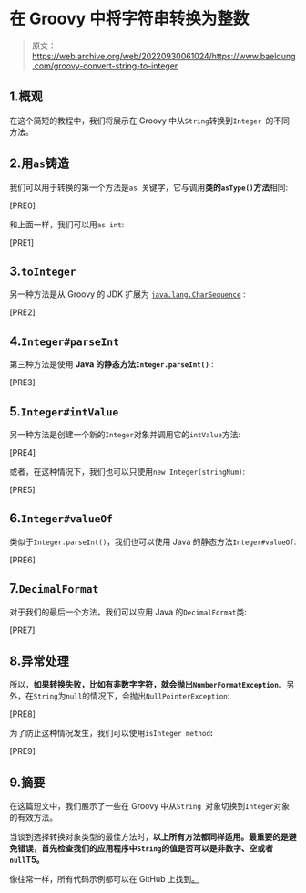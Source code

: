 # 在 Groovy 中将字符串转换为整数

> 原文：<https://web.archive.org/web/20220930061024/https://www.baeldung.com/groovy-convert-string-to-integer>

## 1.概观

在这个简短的教程中，我们将展示在 Groovy 中从`String`转换到`Integer `的不同方法。

## 2.用`as`铸造

我们可以用于转换的第一个方法是`as `关键字，它与调用**类的`asType()`方法**相同:

[PRE0]

和上面一样，我们可以用`as int`:

[PRE1]

## 3.`toInteger`

另一种方法是从 Groovy 的 JDK 扩展为 [`java.lang.CharSequence`](https://web.archive.org/web/20221221232606/https://docs.groovy-lang.org/latest/html/groovy-jdk/java/lang/CharSequence.html#toInteger()) :

[PRE2]

## 4.`Integer#parseInt`

第三种方法是使用 **Java 的静态方法`Integer.parseInt()`** :

[PRE3]

## 5.`Integer#intValue`

另一种方法是创建一个新的`Integer`对象并调用它的`intValue`方法:

[PRE4]

或者，在这种情况下，我们也可以只使用`new Integer(stringNum)`:

[PRE5]

## 6.`Integer#valueOf`

类似于`Integer.parseInt()`，我们也可以使用 Java 的静态方法`Integer#valueOf`:

[PRE6]

## 7.`DecimalFormat`

对于我们的最后一个方法，我们可以应用 Java 的`DecimalFormat`类:

[PRE7]

## 8.异常处理

所以，**如果转换失败，比如有非数字字符，就会抛出`NumberFormatException`**。另外，在`String`为`null`的情况下，会抛出`NullPointerException`:

[PRE8]

为了防止这种情况发生，我们可以使用`isInteger method`**:**

[PRE9]

## 9.摘要

在这篇短文中，我们展示了一些在 Groovy 中从`String `对象切换到`Integer`对象的有效方法。

当谈到选择转换对象类型的最佳方法时，**以上所有方法都同样适用。**最重要的是避免错误，首先**检查我们的应用程序中`String`的值是否可以是非数字、空或者`null`T5。**

像往常一样，所有代码示例都可以在 GitHub 上找到[。](https://web.archive.org/web/20221221232606/https://github.com/eugenp/tutorials/tree/master/core-groovy-modules/core-groovy)